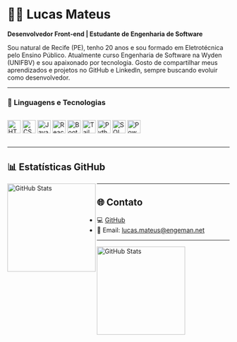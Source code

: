 # 👨‍💻 Lucas Mateus

**Desenvolvedor Front-end | Estudante de Engenharia de Software**

Sou natural de Recife (PE), tenho 20 anos e sou formado em Eletrotécnica pelo Ensino Público. Atualmente curso Engenharia de Software na Wyden (UNIFBV) e sou apaixonado por tecnologia. Gosto de compartilhar meus aprendizados e projetos no GitHub e LinkedIn, sempre buscando evoluir como desenvolvedor.

---


### 🤖 Linguagens e Tecnologias

<div style="display: flex; gap: 10px; flex-wrap: wrap;">

<img 
    alt="HTML" 
    title="HTML" 
    width="30px" 
    src="https://cdn.jsdelivr.net/gh/devicons/devicon@latest/icons/html5/html5-original.svg" 
/>
<img 
    alt="CSS" 
    title="CSS" 
    width="30px" 
    src="https://cdn.jsdelivr.net/gh/devicons/devicon@latest/icons/css3/css3-original.svg" 
/>
<img 
    alt="JavaScript" 
    title="JavaScript" 
    width="30px" 
    src="https://cdn.jsdelivr.net/gh/devicons/devicon@latest/icons/javascript/javascript-original.svg" 
/>
<img 
    alt="React" 
    title="React" 
    width="30px" 
    src="https://cdn.jsdelivr.net/gh/devicons/devicon@latest/icons/react/react-original.svg" 
/>
<img 
    alt="Bootstrap" 
    title="Bootstrap" 
    width="30px" 
    src="https://cdn.jsdelivr.net/gh/devicons/devicon@latest/icons/bootstrap/bootstrap-original.svg" 
/>
<img 
    alt="TailwindCSS" 
    title="TailwindCSS" 
    width="30px" 
    src="https://cdn.jsdelivr.net/gh/devicons/devicon@latest/icons/tailwindcss/tailwindcss-original.svg" 
/>
<img 
    alt="Python" 
    title="Python" 
    width="30px" 
    src="https://cdn.jsdelivr.net/gh/devicons/devicon@latest/icons/python/python-original.svg" 
/>
<img 
    alt="SQL" 
    title="SQL" 
    width="30px" 
    src="https://cdn.jsdelivr.net/gh/devicons/devicon@latest/icons/mysql/mysql-original.svg" 
/>
<img 
    alt="Power BI" 
    title="Power BI" 
    width="30px" 
    src="https://img.icons8.com/color/48/power-bi.png" 
/>

</div>

---

## 📊 Estatísticas GitHub

<img 
    align="left" 
    alt="GitHub Stats" 
    height="200" 
    src="https://github-readme-stats.vercel.app/api/top-langs/?username=Lucasmateus-web&theme=tokyonight&layout=compact&custom_title=Tecnologias&langs_count=9" 
/>

---

## 🌐 Contato
 
- 💻 [GitHub](https://github.com/Lucasmateus-web)  
- 📧 Email: lucas.mateus@engeman.net

---




<img 
      align="left" 
      alt="GitHub Stats" 
      height="200" 
      src="https://github-readme-stats.vercel.app/api/top-langs/?username=Lucasmateus-web&theme=tokyonight&layout=compact&custom_title=Tecnologias&langs_count=9" 
  />

</p>
